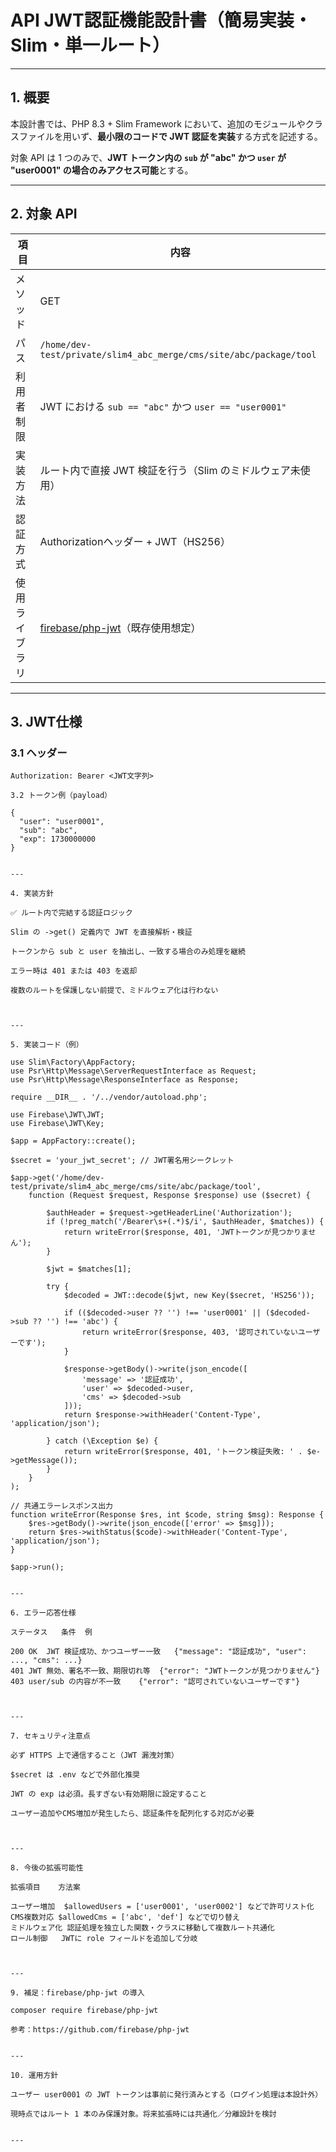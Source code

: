 # API JWT認証機能設計書（簡易実装・Slim・単一ルート）

---

## 1. 概要

本設計書では、PHP 8.3 + Slim Framework において、追加のモジュールやクラスファイルを用いず、**最小限のコードで JWT 認証を実装**する方式を記述する。

対象 API は 1 つのみで、**JWT トークン内の `sub` が "abc" かつ `user` が "user0001" の場合のみアクセス可能**とする。

---

## 2. 対象 API

| 項目         | 内容                                                                 |
|--------------|----------------------------------------------------------------------|
| メソッド     | GET                                                                  |
| パス         | `/home/dev-test/private/slim4_abc_merge/cms/site/abc/package/tool` |
| 利用者制限   | JWT における `sub == "abc"` かつ `user == "user0001"`               |
| 実装方法     | ルート内で直接 JWT 検証を行う（Slim のミドルウェア未使用）         |
| 認証方式     | Authorizationヘッダー + JWT（HS256）                                 |
| 使用ライブラリ | [firebase/php-jwt](https://github.com/firebase/php-jwt)（既存使用想定） |

---

## 3. JWT仕様

### 3.1 ヘッダー

```http
Authorization: Bearer <JWT文字列>

3.2 トークン例（payload）

{
  "user": "user0001",
  "sub": "abc",
  "exp": 1730000000
}


---

4. 実装方針

✅ ルート内で完結する認証ロジック

Slim の ->get() 定義内で JWT を直接解析・検証

トークンから sub と user を抽出し、一致する場合のみ処理を継続

エラー時は 401 または 403 を返却

複数のルートを保護しない前提で、ミドルウェア化は行わない



---

5. 実装コード（例）

use Slim\Factory\AppFactory;
use Psr\Http\Message\ServerRequestInterface as Request;
use Psr\Http\Message\ResponseInterface as Response;

require __DIR__ . '/../vendor/autoload.php';

use Firebase\JWT\JWT;
use Firebase\JWT\Key;

$app = AppFactory::create();

$secret = 'your_jwt_secret'; // JWT署名用シークレット

$app->get('/home/dev-test/private/slim4_abc_merge/cms/site/abc/package/tool',
    function (Request $request, Response $response) use ($secret) {

        $authHeader = $request->getHeaderLine('Authorization');
        if (!preg_match('/Bearer\s+(.*)$/i', $authHeader, $matches)) {
            return writeError($response, 401, 'JWTトークンが見つかりません');
        }

        $jwt = $matches[1];

        try {
            $decoded = JWT::decode($jwt, new Key($secret, 'HS256'));

            if (($decoded->user ?? '') !== 'user0001' || ($decoded->sub ?? '') !== 'abc') {
                return writeError($response, 403, '認可されていないユーザーです');
            }

            $response->getBody()->write(json_encode([
                'message' => '認証成功',
                'user' => $decoded->user,
                'cms' => $decoded->sub
            ]));
            return $response->withHeader('Content-Type', 'application/json');

        } catch (\Exception $e) {
            return writeError($response, 401, 'トークン検証失敗: ' . $e->getMessage());
        }
    }
);

// 共通エラーレスポンス出力
function writeError(Response $res, int $code, string $msg): Response {
    $res->getBody()->write(json_encode(['error' => $msg]));
    return $res->withStatus($code)->withHeader('Content-Type', 'application/json');
}

$app->run();


---

6. エラー応答仕様

ステータス	条件	例

200 OK	JWT 検証成功、かつユーザー一致	{"message": "認証成功", "user": ..., "cms": ...}
401	JWT 無効、署名不一致、期限切れ等	{"error": "JWTトークンが見つかりません"}
403	user/sub の内容が不一致	{"error": "認可されていないユーザーです"}



---

7. セキュリティ注意点

必ず HTTPS 上で通信すること（JWT 漏洩対策）

$secret は .env などで外部化推奨

JWT の exp は必須。長すぎない有効期限に設定すること

ユーザー追加やCMS増加が発生したら、認証条件を配列化する対応が必要



---

8. 今後の拡張可能性

拡張項目	方法案

ユーザー増加	$allowedUsers = ['user0001', 'user0002'] などで許可リスト化
CMS複数対応	$allowedCms = ['abc', 'def'] などで切り替え
ミドルウェア化	認証処理を独立した関数・クラスに移動して複数ルート共通化
ロール制御	JWTに role フィールドを追加して分岐



---

9. 補足：firebase/php-jwt の導入

composer require firebase/php-jwt

参考：https://github.com/firebase/php-jwt


---

10. 運用方針

ユーザー user0001 の JWT トークンは事前に発行済みとする（ログイン処理は本設計外）

現時点ではルート 1 本のみ保護対象。将来拡張時には共通化／分離設計を検討


---
